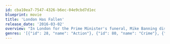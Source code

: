 ```yaml
---
id: cba10ea7-7547-4326-b6ec-04e9cbd7d1ec
blueprint: movie
title: 'London Has Fallen'
release_date: '2016-03-02'
overview: "In London for the Prime Minister's funeral, Mike Banning discovers a plot to assassinate all the attending world leaders."
genres: '[{"id": 28, "name": "Action"}, {"id": 80, "name": "Crime"}, {"id": 53, "name": "Thriller"}]'
---
```

